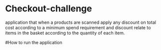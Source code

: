 # Checkout-challenge
application that when a products are scanned apply any discount on total cost  according to a minimum spend requirement and discount relate to items in the basket according to the quantity of each item.

#How to run the application
